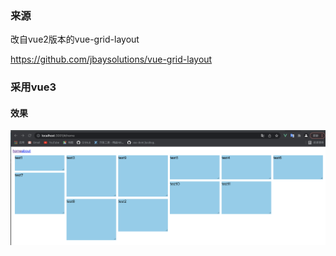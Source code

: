### 来源
改自vue2版本的vue-grid-layout

https://github.com/jbaysolutions/vue-grid-layout

### 采用vue3

#### 效果
![alt 事件队列](/result.png)